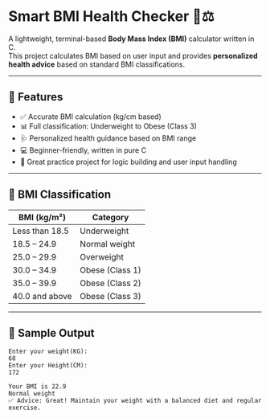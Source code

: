 # Smart BMI Health Checker 🧠⚖️

A lightweight, terminal-based **Body Mass Index (BMI)** calculator written in C.  
This project calculates BMI based on user input and provides **personalized health advice** based on standard BMI classifications.

---

## 🚀 Features

- ✅ Accurate BMI calculation (kg/cm based)
- 📊 Full classification: Underweight to Obese (Class 3)
- 🩺 Personalized health guidance based on BMI range
- 💻 Beginner-friendly, written in pure C
- 🧠 Great practice project for logic building and user input handling

---

## 📐 BMI Classification

| BMI (kg/m²)        | Category           |
|--------------------|--------------------|
| Less than 18.5     | Underweight        |
| 18.5 – 24.9        | Normal weight      |
| 25.0 – 29.9        | Overweight         |
| 30.0 – 34.9        | Obese (Class 1)    |
| 35.0 – 39.9        | Obese (Class 2)    |
| 40.0 and above     | Obese (Class 3)    |

---

## 🧪 Sample Output

```text
Enter your weight(KG):
68
Enter your Height(CM):
172

Your BMI is 22.9
Normal weight
✅ Advice: Great! Maintain your weight with a balanced diet and regular exercise.

